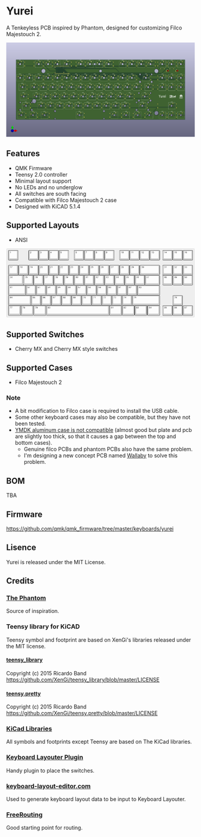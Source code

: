 # Yurei
A Tenkeyless PCB inspired by Phantom, designed for customizing Filco Majestouch 2.

![yurei](images/yurei.png)

## Features
 * QMK Firmware
 * Teensy 2.0 controller
 * Minimal layout support
 * No LEDs and no underglow
 * All switches are south facing
 * Compatible with Filco Majestouch 2 case
 * Designed with KiCAD 5.1.4

## Supported Layouts
 * ANSI

 ![keyboard-layout](images/keyboard-layout.png)

## Supported Switches
 * Cherry MX and Cherry MX style switches

## Supported Cases
 * Filco Majestouch 2

### Note
 * A bit modification to Filco case is required to install the USB cable.
 * Some other keyboard cases may also be compatible, but they have not been tested.
 * [YMDK aluminum case is not compatible](images/filco-pcb-and-ymdk-case-problem.pdf) (almost good but plate and pcb are slightly too thick, so that it causes a gap between the top and bottom cases).
   * Genuine filco PCBs and phantom PCBs also have the same problem.
   * I'm designing a new concept PCB named [Wallaby](https://github.com/kkatano/wallaby) to solve this problem. 

## BOM

TBA

## Firmware

https://github.com/qmk/qmk_firmware/tree/master/keyboards/yurei

## Lisence

Yurei is released under the MIT License.

## Credits

### [The Phantom](http://bathroomepiphanies.com/keyboards/phantom/)

Source of inspiration.

### Teensy library for KiCAD

Teensy symbol and footprint are based on XenGi's libraries released under the MIT license.

#### [teensy_library](https://github.com/XenGi/teensy_library)

Copyright (c) 2015 Ricardo Band  
https://github.com/XenGi/teensy_library/blob/master/LICENSE 

#### [teensy.pretty](https://github.com/XenGi/teensy.pretty)

Copyright (c) 2015 Ricardo Band  
https://github.com/XenGi/teensy.pretty/blob/master/LICENSE

### [KiCad Libraries](https://kicad-pcb.org/libraries/)

All symbols and footprints except Teensy are based on The KiCad libraries.

### [Keyboard Layouter Plugin](https://github.com/yskoht/keyboard-layouter)

Handy plugin to place the switches.

### [keyboard-layout-editor.com](http://www.keyboard-layout-editor.com/)

Used to generate keyboard layout data to be input to Keyboard Layouter.

### [FreeRouting](https://freerouting.org/)

Good starting point for routing.

